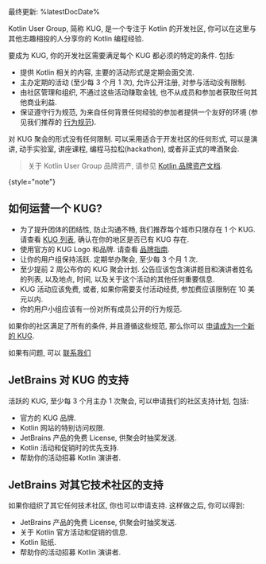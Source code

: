[//]: # (title: KUG 指南)

最终更新: %latestDocDate%

Kotlin User Group, 简称 KUG, 是一个专注于 Kotlin 的开发社区, 你可以在这里与其他志趣相投的人分享你的 Kotlin 编程经验.

要成为 KUG, 你的开发社区需要满足每个 KUG 都必须的特定的条件. 包括:
* 提供 Kotlin 相关的内容, 主要的活动形式是定期会面交流.
* 主办定期的活动 (至少每 3 个月 1 次), 允许公开注册, 对参与活动没有限制.
* 由社区管理和组织, 不通过这些活动赚取金钱, 也不从成员和参加者获取任何其他商业利益.
* 保证遵守行为规范, 为来自任何背景任何经验的参加者提供一个友好的环境 
  (参见我们推荐的 [行为规范](https://confluence.jetbrains.com/display/ALL/JetBrains+Open+Source+and+Community+Code+of+Conduct)).

对 KUG 聚会的形式没有任何限制. 可以采用适合于开发社区的任何形式, 可以是演讲, 动手实验室, 讲座课程, 编程马拉松(hackathon), 或者非正式的啤酒聚会.

> 关于 Kotlin User Group 品牌资产, 请参见 [Kotlin 品牌资产文档](kotlin-brand-assets.md#kotlin-user-group-brand-assets).
>
{style="note"}

## 如何运营一个 KUG?

* 为了提升团体的团结性, 防止沟通不畅, 我们推荐每个城市只限存在 1 个 KUG.
  请查看 [KUG 列表](https://kotlinlang.org/community/user-groups), 确认在你的地区是否已有 KUG 存在.
* 使用官方的 KUG Logo 和品牌. 请查看 [品牌指南](kotlin-brand-assets.md#kotlin-user-group-brand-assets).
* 让你的用户组保持活跃. 定期举办聚会, 至少每 3 个月 1 次.
* 至少提前 2 周公布你的 KUG 聚会计划. 公告应该包含演讲题目和演讲者姓名的列表, 以及地点, 时间, 以及关于这个活动的其他任何重要信息.
* KUG 活动应该免费, 或者, 如果你需要支付活动经费, 参加费应该限制在 10 美元以内.
* 你的用户小组应该有一份对所有成员公开的行为规范.

如果你的社区满足了所有的条件, 并且遵循这些规范,
那么你可以 [申请成为一个新的 KUG](https://surveys.jetbrains.com/s3/submit-a-local-kotlin-user-group).

如果有问题, 可以 [联系我们](mailto:kug@jetbrains.com)

## JetBrains 对 KUG 的支持 

活跃的 KUG, 至少每 3 个月主办 1 次聚会, 可以申请我们的社区支持计划, 包括:
* 官方的 KUG 品牌.
* Kotlin 网站的特别访问权限.
* JetBrains 产品的免费 License, 供聚会时抽奖发送.
* Kotlin 活动和促销时的优先支持.
* 帮助你的活动招募 Kotlin 演讲者.

## JetBrains 对其它技术社区的支持

如果你组织了其它任何技术社区, 你也可以申请支持. 这样做之后, 你可以得到:
- JetBrains 产品的免费 License, 供聚会时抽奖发送.
- 关于 Kotlin 官方活动和促销的信息.
- Kotlin 贴纸.
- 帮助你的活动招募 Kotlin 演讲者.
